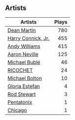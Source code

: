 ## Artists
Artists | Plays 
----- | -----: 
[Dean Martin](/artists/dean-martin-6555) | 780
[Harry Connick, Jr.](/artists/harry-connick-jr-41411) | 455
[Andy Williams](/artists/andy-williams-16425) | 415
[Aaron Neville](/artists/aaron-neville-384) | 125
[Michael Bublé](/artists/michael-buble-58319) | 46
[RICOCHET](/artists/ricochet-30404504) | 24
[Michael Bolton](/artists/michael-bolton-5090) | 10
[Gloria Estefan](/artists/gloria-estefan-31888) | 4
[Rod Stewart](/artists/rod-stewart-2202) | 3
[Pentatonix](/artists/pentatonix-655231) | 1
[Chicago](/artists/chicago-5663) | 1

